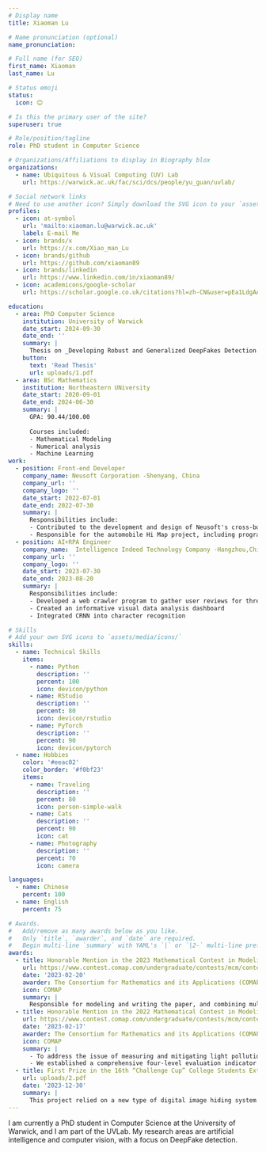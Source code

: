```yaml
---
# Display name
title: Xiaoman Lu

# Name pronunciation (optional)
name_pronunciation: 

# Full name (for SEO)
first_name: Xiaoman
last_name: Lu

# Status emoji
status:
  icon: 😊

# Is this the primary user of the site?
superuser: true

# Role/position/tagline
role: PhD student in Computer Science

# Organizations/Affiliations to display in Biography blox
organizations:
  - name: Ubiquitous & Visual Computing (UV) Lab
    url: https://warwick.ac.uk/fac/sci/dcs/people/yu_guan/uvlab/

# Social network links
# Need to use another icon? Simply download the SVG icon to your `assets/media/icons/` folder.
profiles:
  - icon: at-symbol
    url: 'mailto:xiaoman.lu@warwick.ac.uk'
    label: E-mail Me
  - icon: brands/x
    url: https://x.com/Xiao_man_Lu
  - icon: brands/github
    url: https://github.com/xiaoman89
  - icon: brands/linkedin
    url: https://www.linkedin.com/in/xiaoman89/
  - icon: academicons/google-scholar
    url: https://scholar.google.co.uk/citations?hl=zh-CN&user=pEa1LdgAAAAJ

education:
  - area: PhD Computer Science
    institution: University of Warwick
    date_start: 2024-09-30
    date_end: ''
    summary: |
      Thesis on _Developing Robust and Generalized DeepFakes Detection Algorithms_. Supervised by [Prof Guan Yu](https://warwick.ac.uk/fac/sci/dcs/people/yu_guan/).
    button:
      text: 'Read Thesis'
      url: uploads/1.pdf
  - area: BSc Mathematics
    institution: Northeastern UNiversity
    date_start: 2020-09-01
    date_end: 2024-06-30
    summary: |
      GPA: 90.44/100.00
      
      Courses included:
      - Mathematical Modeling
      - Numerical analysis
      - Machine Learning
work:
  - position: Front-end Developer
    company_name: Neusoft Corporation -Shenyang, China
    company_url: ''
    company_logo: ''
    date_start: 2022-07-01
    date_end: 2022-07-30
    summary: |
      Responsibilities include:
      - Contributed to the development and design of Neusoft's cross-border e-commerce platform
      - Responsible for the automobile Hi Map project, including programming the front-end of the electronic map, and realizing the functions of automatic location marking and generating the optimal route, etc.
  - position: AI+RPA Engineer
    company_name:  Intelligence Indeed Technology Company -Hangzhou,China
    company_url: ''
    company_logo: ''
    date_start: 2023-07-30
    date_end: 2023-08-20
    summary: |
      Responsibilities include:
      - Developed a web crawler program to gather user reviews for three different mobile products
      - Created an informative visual data analysis dashboard
      - Integrated CRNN into character recognition

# Skills
# Add your own SVG icons to `assets/media/icons/`
skills:
  - name: Technical Skills
    items:
      - name: Python
        description: ''
        percent: 100
        icon: devicon/python
      - name: RStudio
        description: ''
        percent: 80
        icon: devicon/rstudio
      - name: PyTorch
        description: ''
        percent: 90
        icon: devicon/pytorch
  - name: Hobbies
    color: '#eeac02'
    color_border: '#f0bf23'
    items:
      - name: Traveling
        description: ''
        percent: 80
        icon: person-simple-walk
      - name: Cats
        description: ''
        percent: 90
        icon: cat
      - name: Photography
        description: ''
        percent: 70
        icon: camera

languages:
  - name: Chinese
    percent: 100
  - name: English
    percent: 75

# Awards.
#   Add/remove as many awards below as you like.
#   Only `title`, `awarder`, and `date` are required.
#   Begin multi-line `summary` with YAML's `|` or `|2-` multi-line prefix and indent 2 spaces below.
awards:
  - title: Honorable Mention in the 2023 Mathematical Contest in Modeling (MCM)
    url: https://www.contest.comap.com/undergraduate/contests/mcm/contests/2023/results/
    date: '2023-02-20'
    awarder: The Consortium for Mathematics and its Applications (COMAP) 
    icon: COMAP
    summary: |
      Responsible for modeling and writing the paper, and combining multiple linear regression prediction and entropy weighting-TOPSIS method to establish statistical indicators and build a model for predicting forest CO2 emissions.
  - title: Honorable Mention in the 2022 Mathematical Contest in Modeling (MCM)
    url: https://www.contest.comap.com/undergraduate/contests/mcm/contests/2022/results/
    date: '2023-02-17'
    awarder: The Consortium for Mathematics and its Applications (COMAP) 
    icon: COMAP
    summary: |
      - To address the issue of measuring and mitigating light pollution in diverse locations, we have developed two distinct models: the Light Pollution Level Evaluation Model and the Optimal Light Pollution Intervention Model.
      - We established a comprehensive four-level evaluation indicator system, acquired the central standard value matrix through the K-means clustering algorithm, and the Entropy-weighted TOPSIS method. These efforts culminated in the successful completion of our research article titled Chasing Better Strategies for Light Pollution Intervention.
  - title: First Prize in the 16th “Challenge Cup” College Students Extracurricular Academic and Technological Works
    url: uploads/2.pdf
    date: '2023-12-30'
    summary: |
      This project relied on a new type of digital image hiding system with strong robustness as the core product, and promoted the image hiding technology in the form of Web pages and cell phone applications, so as to encrypt the personal and corporate information, thus realizing the purpose of information security.
---
```


I am currently a PhD student in Computer Science at the University of Warwick, and I am part of the UVLab. My research areas are artificial intelligence and computer vision, with a focus on DeepFake detection.

